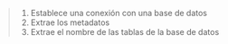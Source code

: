 > 1. Establece una conexión con una base de datos
> 2. Extrae los metadatos
> 3. Extrae el nombre de las tablas de la base de datos